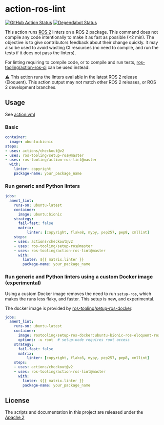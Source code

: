 # action-ros-lint

[![GitHub Action Status](https://github.com/ros-tooling/action-ros-lint/workflows/Test%20action-ros-lint/badge.svg)](https://github.com/ros-tooling/action-ros-lint)
[![Dependabot Status](https://api.dependabot.com/badges/status?host=github&repo=ros-tooling/action-ros-lint)](https://dependabot.com)

This action runs [ROS 2](https://index.ros.org/doc/ros/) linters on a ROS 2 package.
This command does not compile any code intentionally to make it as fast as possible (<2 min).
The objective is to give contributors feedback about their change quickly.
It may also be used to avoid wasting CI resources (no need to compile, and run the tests if it does not pass the linters).

For linting requiring to compile code, or to compile and run tests, [ros-tooling/action-ros-ci] can be used instead.

:warning: This action runs the linters available in the latest ROS 2 release (Eloquent). This action output may not match other ROS 2 releases, or ROS 2 development branches.

## Usage

See [action.yml](action.yml)

### Basic

```yaml
container:
  image: ubuntu:bionic
steps:
- uses: actions/checkout@v2
- uses: ros-tooling/setup-ros@master
- uses: ros-tooling/action-ros-lint@master
  with:
    linter: copyright
    package-name: your_package_name
```

### Run generic and Python linters

```yaml
jobs:
  ament_lint:
    runs-on: ubuntu-latest
    container:
      image: ubuntu:bionic
    strategy:
      fail-fast: false
      matrix:
          linter: [copyright, flake8, mypy, pep257, pep8, xmllint]
    steps:
    - uses: actions/checkout@v2
    - uses: ros-tooling/setup-ros@master
    - uses: ros-tooling/action-ros-lint@master
      with:
        linter: ${{ matrix.linter }}
        package-name: your_package_name
```

### Run generic and Python linters using a custom Docker image (experimental)

Using a custom Docker image removes the need to run `setup-ros`, which makes the
runs less flaky, and faster. This setup is new, and experimental.

The docker image is provided by [ros-tooling/setup-ros-docker].

```yaml
jobs:
  ament_lint:
    runs-on: ubuntu-latest
    container:
      image: rostooling/setup-ros-docker:ubuntu-bionic-ros-eloquent-ros-base-latest
      options: -u root  # setup-node requires root access
    strategy:
      fail-fast: false
      matrix:
          linter: [copyright, flake8, mypy, pep257, pep8, xmllint]
    steps:
    - uses: actions/checkout@v2
    - uses: ros-tooling/action-ros-lint@master
      with:
        linter: ${{ matrix.linter }}
        package-name: your_package_name
```

## License

The scripts and documentation in this project are released under the [Apache 2](LICENSE)

[ros-tooling/action-ros-ci]: https://github.com/ros-tooling/action-ros-ci
[ros-tooling/setup-ros-docker]: https://github.com/ros-tooling/setup-ros-docker
